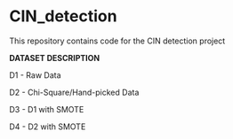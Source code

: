 # CIN_detection
This repository contains code for the CIN detection project

**DATASET DESCRIPTION**

D1 - Raw Data

D2 - Chi-Square/Hand-picked Data

D3 - D1 with SMOTE

D4 - D2 with SMOTE
